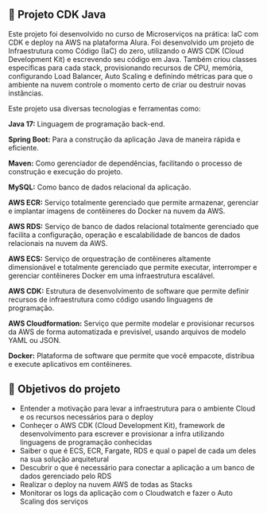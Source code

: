 ## 🔨 Projeto CDK Java

Este projeto foi desenvolvido no curso de Microserviços na prática: IaC com CDK e deploy na AWS na plataforma Alura.
Foi desenvolvido um projeto de Infraestrutura como Código (IaC) do zero, utilizando o AWS CDK (Cloud Development Kit) e escrevendo seu código em Java. Também criou classes específicas para cada stack, provisionando recursos de CPU, memória, configurando Load Balancer, Auto Scaling e definindo métricas para que o ambiente na nuvem controle o momento certo de criar ou destruir novas instâncias.

Este projeto usa diversas tecnologias e ferramentas como:

**Java 17:** Linguagem de programação back-end.

**Spring Boot:** Para a construção da aplicação Java de maneira rápida e eficiente.

**Maven:** Como gerenciador de dependências, facilitando o processo de construção e execução do projeto.

**MySQL:** Como banco de dados relacional da aplicação.

**AWS ECR:** Serviço totalmente gerenciado que permite armazenar, gerenciar e implantar imagens de contêineres do Docker na nuvem da AWS. 

**AWS RDS:** Serviço de banco de dados relacional totalmente gerenciado que facilita a configuração, operação e escalabilidade de bancos de dados relacionais na nuvem da AWS. 

**AWS ECS:** Serviço de orquestração de contêineres altamente dimensionável e totalmente gerenciado que permite executar, interromper e gerenciar contêineres Docker em uma infraestrutura escalável.

**AWS CDK:** Estrutura de desenvolvimento de software que permite definir recursos de infraestrutura como código usando linguagens de programação.

**AWS Cloudformation:** Serviço que permite modelar e provisionar recursos da AWS de forma automatizada e previsível, usando arquivos de modelo YAML ou JSON. 

**Docker:** Plataforma de software que permite que você empacote, distribua e execute aplicativos em contêineres. 

## 🔨 Objetivos do projeto

 - Entender a motivação para levar a infraestrutura para o ambiente Cloud e os recursos necessários para o deploy
 - Conheçer o AWS CDK (Cloud Development Kit), framework de desenvolvimento para escrever e provisionar a infra utilizando linguagens de programação conhecidas
 - Saiber o que é ECS, ECR, Fargate, RDS e qual o papel de cada um deles na sua solução arquitetural
 - Descubrir o que é necessário para conectar a aplicação a um banco de dados gerenciado pelo RDS
 - Realizar o deploy na nuvem AWS de todas as Stacks 
 - Monitorar os logs da aplicação com o Cloudwatch e fazer o Auto Scaling dos serviços

